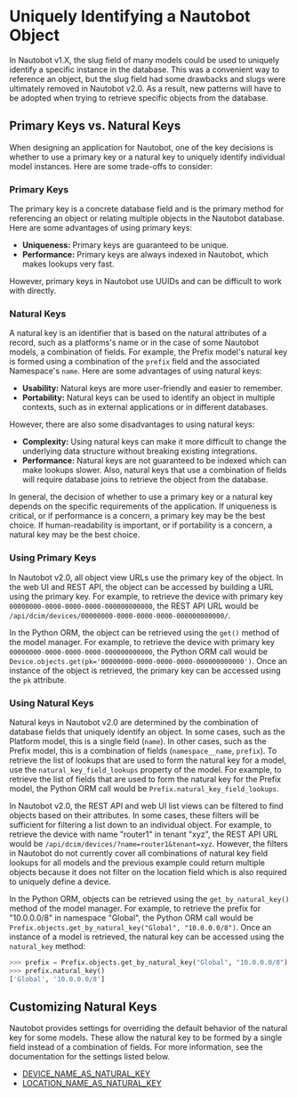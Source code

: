 # Uniquely Identifying a Nautobot Object

In Nautobot v1.X, the slug field of many models could be used to uniquely identify a specific instance in the database. This was a convenient way to reference an object, but the slug field had some drawbacks and slugs were ultimately removed in Nautobot v2.0. As a result, new patterns will have to be adopted when trying to retrieve specific objects from the database.

## Primary Keys vs. Natural Keys

When designing an application for Nautobot, one of the key decisions is whether to use a primary key or a natural key to uniquely identify individual model instances. Here are some trade-offs to consider:

### Primary Keys

The primary key is a concrete database field and is the primary method for referencing an object or relating multiple objects in the Nautobot database. Here are some advantages of using primary keys:

- **Uniqueness:** Primary keys are guaranteed to be unique.
- **Performance:** Primary keys are always indexed in Nautobot, which makes lookups very fast.

However, primary keys in Nautobot use UUIDs and can be difficult to work with directly.

### Natural Keys

A natural key is an identifier that is based on the natural attributes of a record, such as a platforms's name or in the case of some Nautobot models, a combination of fields. For example, the Prefix model's natural key is formed using a combination of the `prefix` field and the associated Namespace's `name`. Here are some advantages of using natural keys:

- **Usability:** Natural keys are more user-friendly and easier to remember.
- **Portability:** Natural keys can be used to identify an object in multiple contexts, such as in external applications or in different databases.

However, there are also some disadvantages to using natural keys:

- **Complexity:** Using natural keys can make it more difficult to change the underlying data structure without breaking existing integrations.
- **Performance:** Natural keys are not guaranteed to be indexed which can make lookups slower. Also, natural keys that use a combination of fields will require database joins to retrieve the object from the database.

In general, the decision of whether to use a primary key or a natural key depends on the specific requirements of the application. If uniqueness is critical, or if performance is a concern, a primary key may be the best choice. If human-readability is important, or if portability is a concern, a natural key may be the best choice.

### Using Primary Keys

In Nautobot v2.0, all object view URLs use the primary key of the object. In the web UI and REST API, the object can be accessed by building a URL using the primary key. For example, to retrieve the device with primary key `00000000-0000-0000-0000-000000000000`, the REST API URL would be `/api/dcim/devices/00000000-0000-0000-0000-000000000000/`.

In the Python ORM, the object can be retrieved using the `get()` method of the model manager. For example, to retrieve the device with primary key `00000000-0000-0000-0000-000000000000`, the Python ORM call would be `Device.objects.get(pk='00000000-0000-0000-0000-000000000000')`. Once an instance of the object is retrieved, the primary key can be accessed using the `pk` attribute.

### Using Natural Keys

Natural keys in Nautobot v2.0 are determined by the combination of database fields that uniquely identify an object. In some cases, such as the Platform model, this is a single field (`name`). In other cases, such as the Prefix model, this is a combination of fields (`namespace__name`, `prefix`). To retrieve the list of lookups that are used to form the natural key for a model, use the `natural_key_field_lookups` property of the model. For example, to retrieve the list of fields that are used to form the natural key for the Prefix model, the Python ORM call would be `Prefix.natural_key_field_lookups`.

In Nautobot v2.0, the REST API and web UI list views can be filtered to find objects based on their attributes. In some cases, these filters will be sufficient for filtering a list down to an individual object. For example, to retrieve the device with name "router1" in tenant "xyz", the REST API URL would be `/api/dcim/devices/?name=router1&tenant=xyz`. However, the filters in Nautobot do not currently cover all combinations of natural key field lookups for all models and the previous example could return multiple objects because it does not filter on the location field which is also required to uniquely define a device.

In the Python ORM, objects can be retrieved using the `get_by_natural_key()` method of the model manager. For example, to retrieve the prefix for "10.0.0.0/8" in namespace "Global", the Python ORM call would be `Prefix.objects.get_by_natural_key("Global", "10.0.0.0/8")`. Once an instance of a model is retrieved, the natural key can be accessed using the `natural_key` method:

```py
>>> prefix = Prefix.objects.get_by_natural_key("Global", "10.0.0.0/8")
>>> prefix.natural_key()
['Global', '10.0.0.0/8']
```

## Customizing Natural Keys

Nautobot provides settings for overriding the default behavior of the natural key for some models. These allow the natural key to be formed by a single field instead of a combination of fields. For more information, see the documentation for the settings listed below.

- [DEVICE_NAME_AS_NATURAL_KEY](../../../../user-guide/administration/configuration/optional-settings.md#device_name_as_natural_key)
- [LOCATION_NAME_AS_NATURAL_KEY](../../../../user-guide/administration/configuration/optional-settings.md#location_name_as_natural_key)
